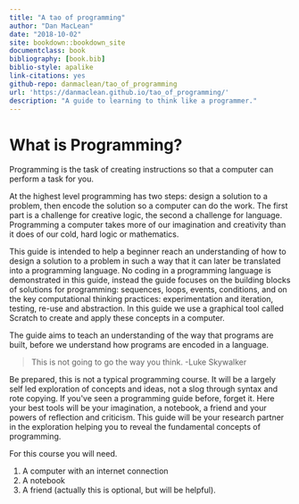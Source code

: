 ```yaml
--- 
title: "A tao of programming"
author: "Dan MacLean"
date: "2018-10-02"
site: bookdown::bookdown_site
documentclass: book
bibliography: [book.bib]
biblio-style: apalike
link-citations: yes
github-repo: danmaclean/tao_of_programming
url: 'https://danmaclean.github.io/tao_of_programming/'
description: "A guide to learning to think like a programmer."
---
```


# What is Programming?

Programming is the task of creating instructions so that a computer can perform a task for you.  

At the highest level programming has two steps: design a solution to a problem, then encode the solution so a computer can do the work. The first part is a challenge for creative logic, the second a challenge for language. Programming a computer takes more of our imagination and creativity than it does of our cold, hard logic or mathematics. 

This guide is intended to help a beginner reach an understanding of how to design a solution to a problem in such a way that it can later be translated into a programming language. No coding in a programming language is demonstrated in this guide, instead the guide focuses on the building blocks of solutions for programming: sequences, loops, events, conditions, and on the key computational thinking practices: experimentation and iteration, testing, re-use and abstraction. In this guide we use a graphical tool called Scratch to create and apply these concepts in a computer.

The guide aims to teach an understanding of the way that programs are built, before we understand how programs are encoded in a language.

> This is not going to go the way you think.
  -Luke Skywalker

Be prepared, this is not a typical programming course. It will be a largely self led exploration of concepts and ideas, not a slog through syntax and rote copying. If you've seen a programming guide before, forget it. Here your best tools will be your imagination, a notebook, a friend and your powers of reflection and criticism. This guide will be your research partner in the exploration helping you to reveal the fundamental concepts of programming.

For this course you will need. 

1. A computer with an internet connection
2. A notebook
3. A friend (actually this is optional, but will be helpful).
